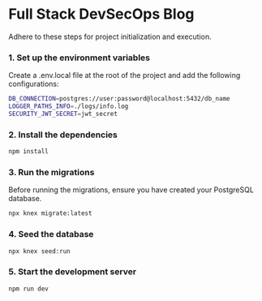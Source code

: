 # Full Stack DevSecOps Blog

Adhere to these steps for project initialization and execution.

### 1. Set up the environment variables

Create a .env.local file at the root of the project and add the following configurations:

```bash
DB_CONNECTION=postgres://user:password@localhost:5432/db_name
LOGGER_PATHS_INFO=./logs/info.log
SECURITY_JWT_SECRET=jwt_secret
```

### 2. Install the dependencies

```bash
npm install
```

### 3. Run the migrations

Before running the migrations, ensure you have created your PostgreSQL database.

```bash
npx knex migrate:latest
```

### 4. Seed the database

```bash
npx knex seed:run
```

### 5. Start the development server

```bash
npm run dev
```

